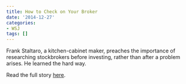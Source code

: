 ```yaml
---
title: How to Check on Your Broker
date: '2014-12-27'
categories:
- WSJ
tags: []
---
```

Frank Staltaro, a kitchen-cabinet maker, preaches the importance of researching stockbrokers before investing, rather than after a problem arises. He learned the hard way.

Read the full story [here](http://www.wsj.com/articles/how-to-check-on-your-broker-1419645601).